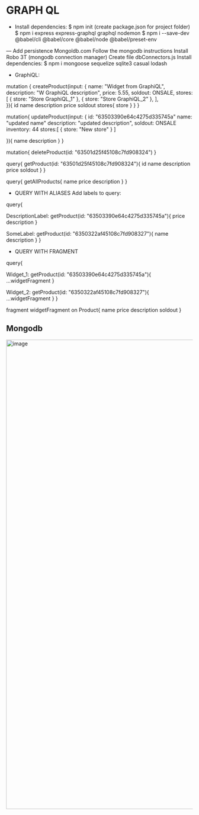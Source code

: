 # GRAPH QL
- Install dependencies:
  $ npm init (create package.json for project folder)
  $ npm i express express-graphql graphql nodemon
  $ npm i --save-dev @babel/cli @babel/core @babel/node @babel/preset-env

— Add persistence
  Mongoldb.com
  Follow the mongodb instructions
  Install Robo 3T (mongodb connection manager)
  Create file dbConnectors.js
  Install dependencies:
	$ npm i mongoose sequelize sqlite3 casual lodash
  
 - GraphiQL:
 
 mutation {
  createProduct(input: {
    name: "Widget from GraphiQL",
    description: "W GraphiQL description",
    price: 5.55,
    soldout: ONSALE,
    stores: [
      { store: "Store GraphiQL_1" },
      { store: "Store GraphiQL_2" },
    ],   
  }){
    	id
    	name
    	description
    	price
    	soldout
	    stores{
		    store
	    }
  }
}

mutation{
  updateProduct(input: {
    id: "63503390e64c4275d335745a"
    name: "updated name"
    description: "updated description",
    soldout: ONSALE
    inventory: 44
    stores:[
      {
        store: "New store"
      }
    ]
   
  }){
    name
    description
  }
}

mutation{
  deleteProduct(id: "63501d25f45108c7fd908324")
}

query{
  getProduct(id: "63501d25f45108c7fd908324"){
    	id
    	name
    	description
    	price
   	  soldout
  }
}

query{
  getAllProducts{
    name
    price
    description
  }
}

- QUERY WITH ALIASES
  Add labels to query:
  
query{
  
  DescriptionLabel: getProduct(id: "63503390e64c4275d335745a"){
    price
    description
  }
  
  SomeLabel: getProduct(id: "6350322af45108c7fd908327"){
    name
    description
  }
}

- QUERY WITH FRAGMENT

query{
  
  Widget_1: getProduct(id: "63503390e64c4275d335745a"){
		...widgetFragment
  }
  
  Widget_2: getProduct(id: "6350322af45108c7fd908327"){
		...widgetFragment
  }
}

fragment widgetFragment on Product{
  name
  price
  description
  soldout
}
  
## Mongodb
<img width="1268" alt="image" src="https://user-images.githubusercontent.com/45378000/196783089-505b3c1f-35e0-4012-9f77-a392c3b7d373.png">

